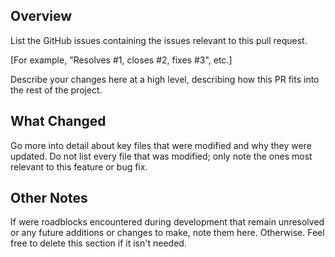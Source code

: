 ## Overview

List the GitHub issues containing the issues relevant to this pull request.

[For example, "Resolves #1, closes #2, fixes #3", etc.]

Describe your changes here at a high level, describing how this PR fits into the
rest of the project.

## What Changed

Go more into detail about key files that were modified and why they were
updated. Do not list every file that was modified; only note the ones most
relevant to this feature or bug fix.

## Other Notes

If were roadblocks encountered during development that remain unresolved or any
future additions or changes to make, note them here. Otherwise. Feel free to
delete this section if it isn't needed.